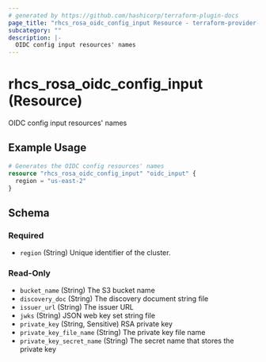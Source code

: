 ```yaml
---
# generated by https://github.com/hashicorp/terraform-plugin-docs
page_title: "rhcs_rosa_oidc_config_input Resource - terraform-provider-rhcs"
subcategory: ""
description: |-
  OIDC config input resources' names
---
```


# rhcs_rosa_oidc_config_input (Resource)

OIDC config input resources' names

## Example Usage

```terraform
# Generates the OIDC config resources' names
resource "rhcs_rosa_oidc_config_input" "oidc_input" {
  region = "us-east-2"
}
```

<!-- schema generated by tfplugindocs -->
## Schema

### Required

- `region` (String) Unique identifier of the cluster.

### Read-Only

- `bucket_name` (String) The S3 bucket name
- `discovery_doc` (String) The discovery document string file
- `issuer_url` (String) The issuer URL
- `jwks` (String) JSON web key set string file
- `private_key` (String, Sensitive) RSA private key
- `private_key_file_name` (String) The private key file name
- `private_key_secret_name` (String) The secret name that stores the private key
